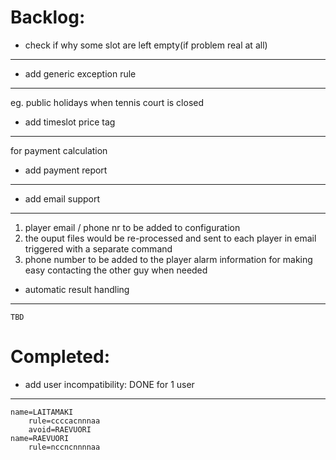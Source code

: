 Backlog:
=======

- check if why some slot are left empty(if problem real at all)
---------------------------------------------------------------

- add generic exception rule
----------------------------
eg. public holidays when tennis court is closed


- add timeslot price tag
------------------------
for payment calculation


- add payment report
--------------------


- add email support
-------------------
  1) player email / phone nr to be added to configuration
  2) the ouput files would be re-processed and sent to each player in email
     triggered with a separate command
  3) phone number to be added to the player alarm information for making easy
     contacting the other guy when needed

- automatic result handling
---------------------------
    TBD


Completed:
=========

- add user incompatibility: DONE for 1 user
---------------------------
    name=LAITAMAKI
        rule=ccccacnnnaa
        avoid=RAEVUORI
    name=RAEVUORI
        rule=nccncnnnnaa
